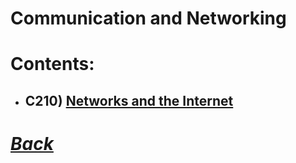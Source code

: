 # Communication and Networking
# Contents:
- ##  C210) [Networks and the Internet](C/210.md)

# [*Back*](CS.md)